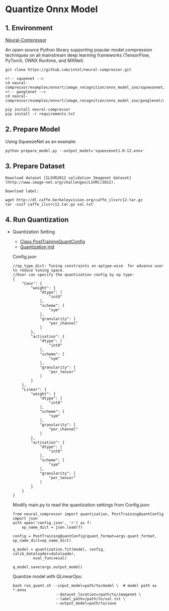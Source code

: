


# Quantize Onnx Model

## 1. Environment
[Neural-Compressor](https://github.com/intel/neural-compressor) 

An open-source Python library supporting popular model compression techniques on all mainstream deep learning frameworks (TensorFlow, PyTorch, ONNX Runtime, and MXNet)



    git clone https://github.com/intel/neural-compressor.git

    <!-- squeenet -->
    cd neural-compressor/examples/onnxrt/image_recognition/onnx_model_zoo/squeezenet/quantization/ptq_static
    <!-- googlenet -->
    cd neural-compressor/examples/onnxrt/image_recognition/onnx_model_zoo/googlenet/quantization/ptq_static

    pip install neural-compressor
    pip install -r requirements.txt

## 2. Prepare Model
Using SqueezeNet as an example:

    python prepare_model.py --output_model='squeezenet1.0-12.onnx'


## 3. Prepare Dataset

    Download dataset [ILSVR2012 validation Imagenet dataset](http://www.image-net.org/challenges/LSVRC/2012).

    Download label:

    wget http://dl.caffe.berkeleyvision.org/caffe_ilsvrc12.tar.gz
    tar -xvzf caffe_ilsvrc12.tar.gz val.txt


## 4. Run Quantization

-  Quantization Setting
    - [Class PostTrainingQuantConfig](https://github.com/intel/neural-compressor/blob/7120dd4909599b228692415732688b3d5e77206d/neural_compressor/config.py#L1202)
    - [Quantization md](https://github.com/intel/neural-compressor/blob/master/docs/source/quantization.md)
    
    Config.json
    ```
    //op_type_dict: Tuning constraints on optype-wise  for advance user to reduce tuning space.
    //User can specify the quantization config by op type:
    {
        "Conv": {
            "weight": {
                "dtype": [
                    "int8"
                ],
                "scheme": [
                    "sym"
                ],
                "granularity": [
                    "per_channel"
                ]
            },
            "activation": {
                "dtype": [
                    "int8"
                ],
                "scheme": [
                    "sym"
                ],
                "granularity": [
                    "per_tensor"
                ]
            }
        },
        "Linear": {
            "weight": {
                "dtype": [
                    "int8"
                ],
                "scheme": [
                    "sym"
                ],
                "granularity": [
                    "per_channel"
                ]
            },
            "activation": {
                "dtype": [
                    "int8"
                ],
                "scheme": [
                    "sym"
                ],
                "granularity": [
                    "per_tensor"
                ]
            }
        }
    }

    ```

    Modify main.py to read the quantization settings from Config.json:

    ```python=
    from neural_compressor import quantization, PostTrainingQuantConfig
    import json
    with open('config.json', 'r') as f:
        op_name_dict = json.load(f)

    config = PostTrainingQuantConfig(quant_format=args.quant_format, op_name_dict=op_name_dict)

    q_model = quantization.fit(model, config, calib_dataloader=dataloader,
             eval_func=eval)

    q_model.save(args.output_model)
    ```


    Quantize model with QLinearOps:

    ```bash=
    bash run_quant.sh --input_model=path/to/model \  # model path as *.onnx
                       --dataset_location=/path/to/imagenet \
                       --label_path=/path/to/val.txt \
                       --output_model=path/to/save
    ```